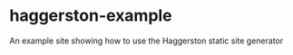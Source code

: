 haggerston-example
==================

An example site showing how to use the Haggerston static site generator